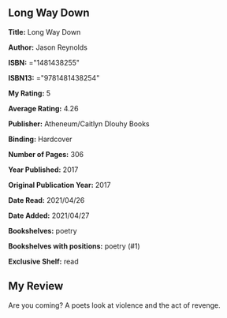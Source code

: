 ## Long Way Down

**Title:** Long Way Down

**Author:** Jason Reynolds

**ISBN:** ="1481438255"

**ISBN13:** ="9781481438254"

**My Rating:** 5

**Average Rating:** 4.26

**Publisher:** Atheneum/Caitlyn Dlouhy Books

**Binding:** Hardcover

**Number of Pages:** 306

**Year Published:** 2017

**Original Publication Year:** 2017

**Date Read:** 2021/04/26

**Date Added:** 2021/04/27

**Bookshelves:** poetry

**Bookshelves with positions:** poetry (#1)

**Exclusive Shelf:** read


## My Review

Are you coming? A poets look at violence and the act of revenge.
